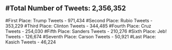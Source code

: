 #Total Number of Tweets: 2,356,352 
---
#First Place: Trump Tweets - 971,434
#Second Place: Rubio Tweets - 353,229
#Third Place: Clinton Tweets - 344,485
#Fourth Place: Cruz Tweets - 254,030
#Fifth Place: Sanders Tweets - 210,276
#Sixth Place: Jeb! Tweets - 126,674
#Seventh Place: Carson Tweets - 50,921
#Last Place: Kasich Tweets - 46,224
